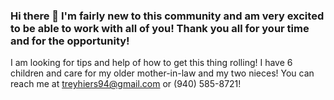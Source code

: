 ### Hi there 👋 I'm fairly new to this community and am very excited to be able to work with all of you! Thank you all for your time and for the opportunity!
I am looking for tips and help of how to get this thing rolling! I have 6 children and care for my older mother-in-law and my two nieces! 
You can reach me at treyhiers94@gmail.com or (940) 585-8721!

<!--
**TreyHiers94/TreyHiers94** is a ✨ _special_ ✨ repository because its `README.md` (this file) appears on your GitHub profile.

Here are some ideas to get you started:

- 🔭 I’m currently working on ...
- 🌱 I’m currently learning ...
- 👯 I’m looking to collaborate on ...
- 🤔 I’m looking for help with ...
- 💬 Ask me about ...
- 📫 How to reach me: ...
- 😄 Pronouns: ...
- ⚡ Fun fact: ...
-->
